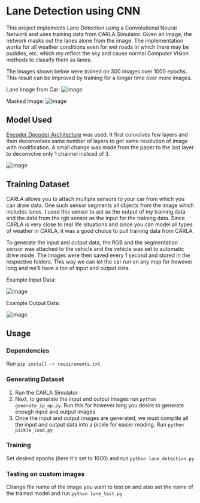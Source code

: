 # Lane Detection using CNN

This project implements Lane Detection using a Convolutional Neural Network and uses training data from CARLA Simulator. Given an image, the network masks out the lanes alone from the image. The implementation works for all weather conditions even for wet roads in which there may be puddles, etc. which my reflect the sky and cause normal Computer Vision methods to classify them as lanes.

The images shown below were trained on 300 images over 1000 epochs. This result can be improved by training for a longer time over more images.

Lane Image from Car:
![image](https://user-images.githubusercontent.com/86836456/125584527-abf9bc4f-bbf1-4e12-8407-c2194737f475.png)

Masked Image:
![image](https://user-images.githubusercontent.com/86836456/125586355-99629f55-7243-4ce0-a0bf-097996eaec1c.png)


## Model Used

[Encoder Decoder Architecture](https://www.researchgate.net/publication/328460117_An_efficient_encoder-decoder_CNN_architecture_for_reliable_multilane_detection_in_real_time) was used. It first convolves few layers and then deconvolves same number of layers to get same resolution of image with modification. A small change was made from the paper to the last layer to deconvolve only 1 channel instead of 3.

![image](https://user-images.githubusercontent.com/86836456/125587387-0f02209b-1fa6-4ee9-83d4-7b659698c8c1.png)


## Training Dataset

CARLA allows you to attach multiple sensors to your car from which you can draw data. One such sensor segments all objects from the image which includes lanes. I used this sensor to act as the output of my training data and the data from the rgb sensor as the input for the training data. Since CARLA is very close to real life situations and since you can model all types of weather in CARLA, it was a good choice to pull training data from CARLA.

To generate the input and output data, the RGB and the segmentation sensor was attached to the vehicle and the vehicle was set to automatic drive mode. The images were then saved every 1 second and stored in the respective folders. This way we can let the car run on any map for however long and we'll have a ton of input and output data.

Example Input Data:

![image](https://user-images.githubusercontent.com/86836456/125590483-9e0d9d36-9b1d-4825-9706-aff390af6103.png)

Example Output Data:

![image](https://user-images.githubusercontent.com/86836456/125590568-9c6b06b6-61b3-4d51-94dc-b565821f3200.png)

## Usage

### Dependencies
Run ``` pip install -r requirements.txt ```

### Generating Dataset
1. Run the CARLA Simulator
2. Next, to generate the input and output images run
   ``` python generate_ip_op.py ```.
   Run this for however long you desire to generate enough input and output images.
3. Once the input and output images are generated, we must complile all the input and output data into a pickle for easier reading. Run
   ``` python pickle_load.py ```

### Training
Set desired epochs (here it's set to 1000) and run ``` python lane_detection.py ```

### Testing on custom images
Change file name of the image you want to test on and also set the name of the trained model and run ``` python lane_test.py ```
